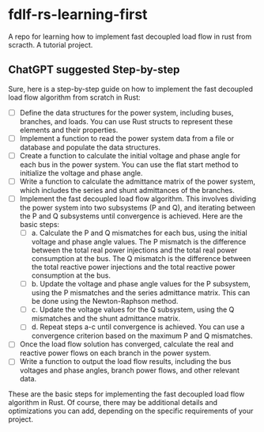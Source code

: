 # fdlf-rs-learning-first
A repo for learning how to implement fast decoupled load flow in rust from scracth. A tutorial project.


## ChatGPT suggested Step-by-step
Sure, here is a step-by-step guide on how to implement the fast decoupled load flow algorithm from scratch in Rust:

- [ ] Define the data structures for the power system, including buses, branches, and loads. You can use Rust structs to represent these elements and their properties.
- [ ] Implement a function to read the power system data from a file or database and populate the data structures.
- [ ] Create a function to calculate the initial voltage and phase angle for each bus in the power system. You can use the flat start method to initialize the voltage and phase angle.
- [ ] Write a function to calculate the admittance matrix of the power system, which includes the series and shunt admittances of the branches.
- [ ] Implement the fast decoupled load flow algorithm. This involves dividing the power system into two subsystems (P and Q), and iterating between the P and Q subsystems until convergence is achieved. Here are the basic steps:
    - [ ] a. Calculate the P and Q mismatches for each bus, using the initial voltage and phase angle values. The P mismatch is the difference between the total real power injections and the total real power consumption at the bus. The Q mismatch is the difference between the total reactive power injections and the total reactive power consumption at the bus.
    - [ ] b. Update the voltage and phase angle values for the P subsystem, using the P mismatches and the series admittance matrix. This can be done using the Newton-Raphson method.
    - [ ] c. Update the voltage values for the Q subsystem, using the Q mismatches and the shunt admittance matrix.
    - [ ] d. Repeat steps a-c until convergence is achieved. You can use a convergence criterion based on the maximum P and Q mismatches.
- [ ] Once the load flow solution has converged, calculate the real and reactive power flows on each branch in the power system.
- [ ] Write a function to output the load flow results, including the bus voltages and phase angles, branch power flows, and other relevant data.

These are the basic steps for implementing the fast decoupled load flow algorithm in Rust. Of course, there may be additional details and optimizations you can add, depending on the specific requirements of your project.